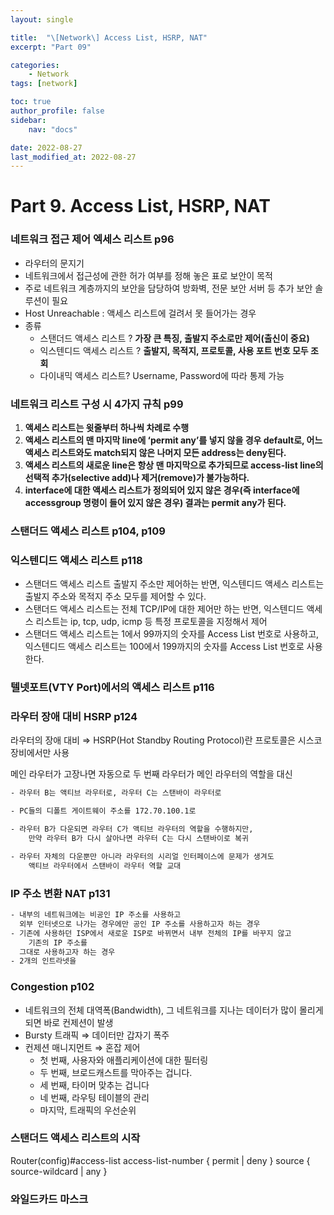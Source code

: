 ```yaml
---
layout: single

title:  "\[Network\] Access List, HSRP, NAT"
excerpt: "Part 09"

categories: 
    - Network
tags: [network]

toc: true
author_profile: false
sidebar:
    nav: "docs"

date: 2022-08-27
last_modified_at: 2022-08-27
---
```


# Part 9. Access List, HSRP, NAT

### 네트워크 접근 제어 엑세스 리스트 p96

- 라우터의 문지기
- 네트워크에서 접근성에 관한 허가 여부를 정해 놓은 표로 보안이 목적
- 주로 네트워크 계층까지의 보안을 담당하여 방화벽, 전문 보안 서버 등 추가 보안 솔루션이 필요
- Host Unreachable : 액세스 리스트에 걸려서 못 들어가는 경우
- 종류
    - 스탠더드 액세스 리스트 ? **가장 큰 특징, 출발지 주소로만 제어(출신이 중요)**
    - 익스텐디드 액세스 리스트 ? **출발지, 목적지, 프로토콜, 사용 포트 번호 모두 조회**
    - 다이내믹 액세스 리스트? Username, Password에 따라 통제 가능

### 네트워크 리스트 구성 시 4가지 규칙 p99

1. **액세스 리스트는 윗줄부터 하나씩 차례로 수행**
2. **액세스 리스트의 맨 마지막 line에 ‘permit any’를 넣지 않을 경우 default로,
어느 액세스 리스트와도 match되지 않은 나머지 모든 address는 deny된다.**
3. **액세스 리스트의 새로운 line은 항상 맨 마지막으로 추가되므로 access-list line의 선택적 추가(selective add)나 제거(remove)가 불가능하다.**
4. **interface에 대한 액세스 리스트가 정의되어 있지 않은 경우(즉 interface에 accessgroup 명령이 들어 있지 않은 경우) 결과는 permit any가 된다.**

### 스탠더드 액세스 리스트 p104, p109

### 익스텐디드 액세스 리스트 p118

- 스탠더드 액세스 리스트 출발지 주소만 제어하는 반면, 익스텐디드 액세스 리스트는 출발지 주소와 목적지 주소 모두를 제어할 수 있다.
- 스탠더드 액세스 리스트는 전체 TCP/IP에 대한 제어만 하는 반면, 익스텐디드 액세스 리스트는 
ip, tcp, udp, icmp 등 특정 프로토콜을 지정해서 제어
- 스탠더드 액세스 리스트는 1에서 99까지의 숫자를 Access List 번호로 사용하고, 
익스텐디드 액세스 리스트는 100에서 199까지의 숫자를 Access List 번호로 사용한다.

### 텔넷포트(VTY Port)에서의 액세스 리스트 p116

### 라우터 장애 대비 HSRP p124

라우터의 장애 대비 ⇒ HSRP(Hot Standby Routing Protocol)란 프로토콜은 시스코 장비에서만 사용

메인 라우터가 고장나면 자동으로 두 번째 라우터가 메인 라우터의 역할을 대신

```bash
- 라우터 B는 액티브 라우터로, 라우터 C는 스탠바이 라우터로

- PC들의 디폴트 게이트웨이 주소를 172.70.100.1로

- 라우터 B가 다운되면 라우터 C가 액티브 라우터의 역할을 수행하지만, 
	만약 라우터 B가 다시 살아나면 라우터 C는 다시 스탠바이로 복귀

- 라우터 자체의 다운뿐만 아니라 라우터의 시리얼 인터페이스에 문제가 생겨도 
	액티브 라우터에서 스탠바이 라우터 역할 교대
```

### IP 주소 변환 NAT p131

```bash
- 내부의 네트워크에는 비공인 IP 주소를 사용하고 
  외부 인터넷으로 나가는 경우에만 공인 IP 주소를 사용하고자 하는 경우
- 기존에 사용하던 ISP에서 새로운 ISP로 바뀌면서 내부 전체의 IP를 바꾸지 않고 
	기존의 IP 주소를
  그대로 사용하고자 하는 경우
- 2개의 인트라넷을
```

### Congestion p102

- 네트워크의 전체 대역폭(Bandwidth), 그 네트워크를 지나는 데이터가 많이 몰리게 되면 
바로 컨제션이 발생
- Bursty 트래픽 ⇒ 데이터만 갑자기 폭주
- 컨제션 매니지먼트 ⇒ 혼잡 제어
    - 첫 번째, 사용자와 애플리케이션에 대한 필터링
    - 두 번째, 브로드캐스트를 막아주는 겁니다.
    - 세 번째, 타이머 맞추는 겁니다
    - 네 번째, 라우팅 테이블의 관리
    - 마지막, 트래픽의 우선순위

### 스탠더드 액세스 리스트의 시작

Router(config)#access-list access-list-number { permit | deny } source { source-wildcard | any }

 
### 와일드카드 마스크